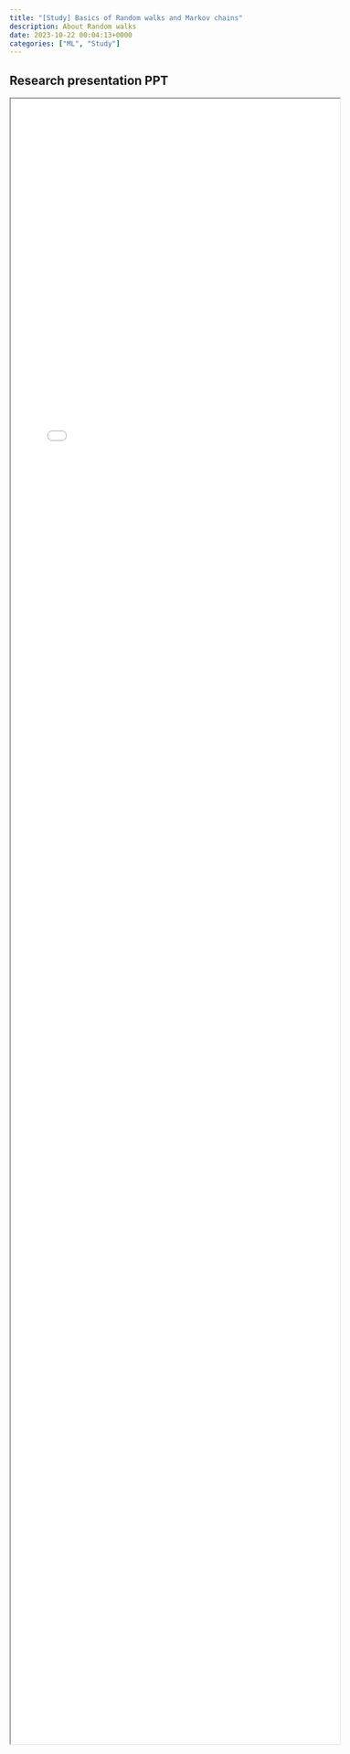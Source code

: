 ```yaml
---
title: "[Study] Basics of Random walks and Markov chains" 
description: About Random walks
date: 2023-10-22 00:04:13+0000
categories: ["ML", "Study"]
---
```



## Research presentation PPT 

<iframe src= ppt.pdf#toolbar=0&navpanes=0 style="display:block; width:60vw; height: 72vh"></iframe>
